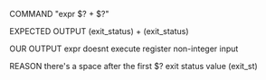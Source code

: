 COMMAND "expr $? + $?"

EXPECTED OUTPUT
(exit_status) + (exit_status)

OUR OUTPUT
expr doesnt execute register non-integer input

REASON
there's a space after the first $? exit status value
(exit_st)
